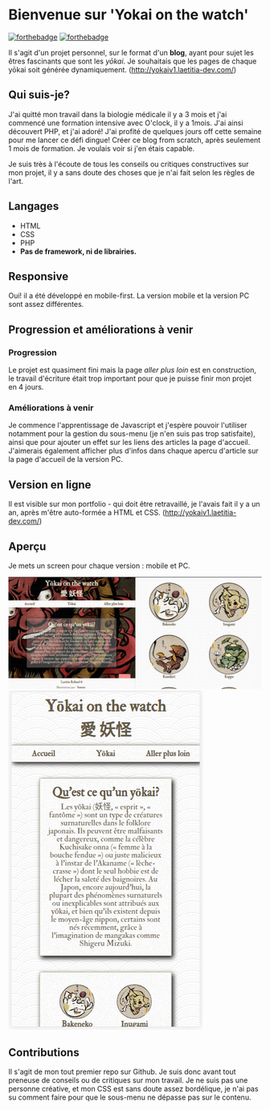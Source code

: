 # Bienvenue sur 'Yokai on the watch'

[![forthebadge](http://forthebadge.com/images/badges/built-with-love.svg)](http://forthebadge.com)  [![forthebadge](http://forthebadge.com/images/badges/powered-by-electricity.svg)](http://forthebadge.com)

Il s'agit d'un projet personnel, sur le format d'un **blog**, ayant pour sujet les êtres fascinants que sont les *yōkai*.
Je souhaitais que les pages de chaque yōkai soit générée dynamiquement.
(http://yokaiv1.laetitia-dev.com/)

## Qui suis-je?

J'ai quitté mon travail dans la biologie médicale il y a 3 mois et j'ai commencé une formation intensive avec O'clock, il y a 1mois.
J'ai ainsi découvert PHP, et j'ai adoré!
J'ai profité de quelques jours off cette semaine pour me lancer ce défi dingue! Créer ce blog from scratch, après seulement 1 mois de formation.
Je voulais voir si j'en étais capable.

Je suis très à l'écoute de tous les conseils ou critiques constructives sur mon projet, il y a sans doute des choses que je n'ai fait selon les règles de l'art.

## Langages

* HTML
* CSS
* PHP
* **Pas de framework, ni de librairies.**

## Responsive

Oui! il a été développé en mobile-first. La version mobile et la version PC sont assez différentes. 

## Progression et améliorations à venir
### Progression
Le projet est quasiment fini mais la page *aller plus loin* est en construction, le travail d'écriture était trop important pour que je puisse finir mon projet en 4 jours.

### Améliorations à venir
Je commence l'apprentissage de Javascript et j'espère pouvoir l'utiliser notamment pour la gestion du sous-menu (je n'en suis pas trop satisfaite), ainsi que pour ajouter un effet sur les liens des articles la page d'accueil.
J'aimerais également afficher plus d'infos dans chaque apercu d'article sur la page d'accueil de la version PC.

## Version en ligne

Il est visible sur mon portfolio - qui doit être retravaillé, je l'avais fait il y a un an, après m'être auto-formée a HTML et CSS.
(http://yokaiv1.laetitia-dev.com/)

## Aperçu

Je mets un screen pour chaque version : mobile et PC.

![capture écran pc version](images/yokaiscreen.png)                     ![capture écran mobile version](images/yokairesp.png)  


## Contributions

Il s'agit de mon tout premier repo sur Github. Je suis donc avant tout preneuse de conseils ou de critiques sur mon travail.
Je ne suis pas une personne créative, et mon CSS est sans doute assez bordélique, je n'ai pas su comment faire pour que le sous-menu ne dépasse pas sur le contenu.
